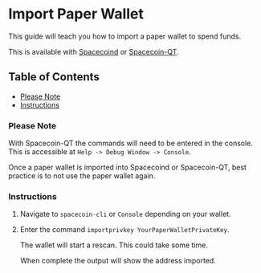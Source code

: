 # Import Paper Wallet

This guide will teach you how to import a paper wallet to spend funds.

This is available with [Spacecoind](https://github.com/spaceworksco/spacecoin) or [Spacecoin-QT](https://spacecoin.network/#wallets).

## Table of Contents

- [Please Note](#Please-Note)
- [Instructions](#Instructions)

### Please Note

With Spacecoin-QT the commands will need to be entered in the console. This is accessible at `Help -> Debug Window -> Console`.

Once a paper wallet is imported into Spacecoind or Spacecoin-QT, best practice is to not use the paper wallet again.

### Instructions

1. Navigate to `spacecoin-cli` or `Console` depending on your wallet.

2. Enter the command `importprivkey YourPaperWalletPrivateKey`.

    The wallet will start a rescan. This could take some time.

    When complete the output will show the address imported.

